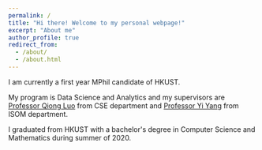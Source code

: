 ```yaml
---
permalink: /
title: "Hi there! Welcome to my personal webpage!"
excerpt: "About me"
author_profile: true
redirect_from: 
  - /about/
  - /about.html
---
```






I am currently a first year MPhil candidate of HKUST. 

My program is Data Science and Analytics and my supervisors are [Professor Qiong Luo](https://www.cse.ust.hk/~luo/) from CSE department and [Professor Yi Yang](http://yya518.github.io/) from ISOM department. 

I graduated from HKUST with a bachelor's degree in Computer Science and Mathematics during summer of 2020. 
